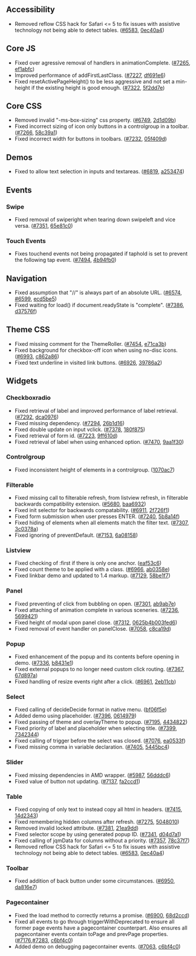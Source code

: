<script>{
	"title": "jQuery Mobile 1.4.3 Changelog"
}</script>

## Accessibility
* Removed reflow CSS hack for Safari <= 5 to fix issues with assistive technology not being able to detect tables. ([#6583](http://github.com/jquery/jquery-mobile/issues/6583), [0ec40a4](http://github.com/jquery/jquery-mobile/commit/0ec40a46bed51889ccf9c68c725eb2fd4b14ec4f))

## Core JS
* Fixed over agressive removal of handlers in animationComplete. ([#7265](http://github.com/jquery/jquery-mobile/issues/7265), [ef1abfc](http://github.com/jquery/jquery-mobile/commit/ef1abfc92f3ed9bc6e97d2426c302b4c45c5d067))
* Improved performance of addFirstLastClass. ([#7227](http://github.com/jquery/jquery-mobile/issues/7227), [df691e6](http://github.com/jquery/jquery-mobile/commit/df691e65fe2a83a4f31518edd6562ab80c349e33))
* Fixed resetActivePageHeight() to be less aggressive and not set a min-height if the existing height is good enough. ([#7322](http://github.com/jquery/jquery-mobile/issues/7322), [5f2dd7e](http://github.com/jquery/jquery-mobile/commit/5f2dd7ebfbe61abd218952ee2e658575149e0173))

## Core CSS
* Removed invalid "-ms-box-sizing" css property. ([#6749](http://github.com/jquery/jquery-mobile/issues/6749), [2d1d09b](http://github.com/jquery/jquery-mobile/commit/2d1d09bad42b1c6cde0fc933ba63b6f0f0210f64))
* Fixed incorrect sizing of icon only buttons in a controlgroup in a toolbar. ([#7266](http://github.com/jquery/jquery-mobile/issues/7266), [58c39a1](http://github.com/jquery/jquery-mobile/commit/58c39a1a32547ec8ec135d063c0f24a8d0ac9672))
* Fixed incorrect width for buttons in toolbars. ([#7232](http://github.com/jquery/jquery-mobile/issues/7232), [05f409d](http://github.com/jquery/jquery-mobile/commit/05f409dab318cfeea46e4f6134dcef846be34ad8))


## Demos
* Fixed to allow text selection in inputs and textareas. ([#6819](http://github.com/jquery/jquery-mobile/issues/6819), [a253474](http://github.com/jquery/jquery-mobile/commit/a25347492911e96dceb109e69e44c2e2856b3a28))

## Events

### Swipe
* Fixed removal of swiperight when tearing down swipeleft and vice versa. ([#7351](http://github.com/jquery/jquery-mobile/issues/7351), [65e81c0](http://github.com/jquery/jquery-mobile/commit/65e81c0de380afddec870e26001c1a08d0e399fd))

### Touch Events
* Fixes touchend events not being propagated if taphold is set to prevent the following tap event. ([#7494](http://github.com/jquery/jquery-mobile/issues/7494), [4b94fb0](http://github.com/jquery/jquery-mobile/commit/4b94fb0ab4d77b01592df3c679239065f4ddeb9d))

## Navigation
* Fixed assumption that "//" is always part of an absolute URL. ([#6574](http://github.com/jquery/jquery-mobile/issues/6574), [#6599](http://github.com/jquery/jquery-mobile/issues/6599), [ecd5be5](http://github.com/jquery/jquery-mobile/commit/ecd5be5ef0631776e4d2e8e1627f602f309a4062))
* Fixed waiting for load() if document.readyState is "complete". ([#7386](http://github.com/jquery/jquery-mobile/issues/7386), [d37576f](http://github.com/jquery/jquery-mobile/commit/d37576f42e18fb8d63c4c02d39a8eadd5443fa46))

## Theme CSS
* Fixed missing comment for the ThemeRoller. ([#7454](http://github.com/jquery/jquery-mobile/issues/7454), [e71ca3b](http://github.com/jquery/jquery-mobile/commit/e71ca3bfa42e59d813e3fcba676024295d902bcc))
* Fixed background for checkbox-off icon when using no-disc icons. ([#6993](http://github.com/jquery/jquery-mobile/issues/6993), [c862a86](http://github.com/jquery/jquery-mobile/commit/c862a8607fd324f8c0f847702f081d09dee8d788))
* Fixed text underline in visited link buttons. ([#6926](http://github.com/jquery/jquery-mobile/issues/6926), [39786a2](http://github.com/jquery/jquery-mobile/commit/39786a24f895ceb0aa5d30531bd1b0540269b15e))

## Widgets

### Checkboxradio
* Fixed retrieval of label and improved performance of label retrieval. ([#7292](http://github.com/jquery/jquery-mobile/issues/7292), [dca0976](http://github.com/jquery/jquery-mobile/commit/dca0976c0c7336b9567afb51ef00ffe995235edd))
* Fixed missing dependency. ([#7294](http://github.com/jquery/jquery-mobile/issues/7294), [26b1d16](http://github.com/jquery/jquery-mobile/commit/26b1d1636aeda7c731d85b6e86df8ebb20d230b8))
* Fixed double update on input vclick. ([#7378](http://github.com/jquery/jquery-mobile/issues/7378), [180f875](http://github.com/jquery/jquery-mobile/commit/180f8755bb1fe85c8c7a1a926fe792db45b03f29))
* Fixed retrieval of form id. ([#7223](http://github.com/jquery/jquery-mobile/issues/7223), [9ff610d](http://github.com/jquery/jquery-mobile/commit/9ff610de479097c85ec7289e67fc656e5581d817))
* Fixed retrieval of label when using enhanced option. ([#7470](http://github.com/jquery/jquery-mobile/issues/7470), [9aa1f30](http://github.com/jquery/jquery-mobile/commit/9aa1f30f4df50df79461d864b613461e4cc1aa0b))

### Controlgroup
* Fixed inconsistent height of elements in a controlgroup. ([1070ac7](http://github.com/jquery/jquery-mobile/commit/1070ac73b6b306edb74914b11b6fbaaf6eb72117))

### Filterable
* Fixed missing call to filterable refresh, from listview refresh, in filterable backwards compatibility extension. ([#5680](http://github.com/jquery/jquery-mobile/issues/5680), [baa6932](http://github.com/jquery/jquery-mobile/commit/baa69320d32fdaf79cbb600732af8598d43a7bf3))
* Fixed init selector for backwards compatability. ([#6911](http://github.com/jquery/jquery-mobile/issues/6911), [2f726f1](http://github.com/jquery/jquery-mobile/commit/2f726f1ae6109d41907a060e0aeacadc41a206c0))
* Fixed form submission when user presses ENTER. ([#7240](http://github.com/jquery/jquery-mobile/issues/7240), [5b8a14f](http://github.com/jquery/jquery-mobile/commit/5b8a14f4b1ea2021ab569c9696f35c9d0e5c7f27))
* Fixed hiding of elements when all elements match the filter text. ([#7307](http://github.com/jquery/jquery-mobile/issues/7307), [3c0378a](http://github.com/jquery/jquery-mobile/commit/3c0378ab0195a48ab7a60f5798736da45a699f06))
* Fixed ignoring of preventDefault. ([#7153](http://github.com/jquery/jquery-mobile/issues/7153), [6a08158](http://github.com/jquery/jquery-mobile/commit/6a08158e11ecf337b7bf9213b79f6d3c5308be85))

### Listview
* Fixed checking of :first if there is only one anchor. ([eaf53c6](http://github.com/jquery/jquery-mobile/commit/eaf53c68ba5edea6b75aa40755ce5ed80fa205b4))
* Fixed count theme to be applied with a class. ([#6966](http://github.com/jquery/jquery-mobile/issues/6966), [ab0358e](http://github.com/jquery/jquery-mobile/commit/ab0358e5163ea7a427d095cef8b8d89364732a79))
* Fixed linkbar demo and updated to 1.4 markup. ([#7129](http://github.com/jquery/jquery-mobile/issues/7129), [58be1f7](http://github.com/jquery/jquery-mobile/commit/58be1f774f99650f36e02bb2bd5804551c1d2ae2))

### Panel
* Fixed preventing of click from bubbling on open. ([#7301](http://github.com/jquery/jquery-mobile/issues/7301), [ab9ab7e](http://github.com/jquery/jquery-mobile/commit/ab9ab7eafe4a009e50070f50d57ac4e11953834d))
* Fixed attaching of animation complete in various sceneries. ([#7236](http://github.com/jquery/jquery-mobile/issues/7236), [5699421](http://github.com/jquery/jquery-mobile/commit/5699421d15461f96392a51ba63e92c9045d4ef4e))
* Fixed height of modal upon panel close. ([#7312](http://github.com/jquery/jquery-mobile/issues/7312), [0625b4b](http://github.com/jquery/jquery-mobile/commit/0625b4bced428f803401d2048081ef03d2b09fdf)[003fed6](http://github.com/jquery/jquery-mobile/commit/003fed69aa2754e05455dabeeff908a44b9345cb))
* Fixed removal of event handler on panelClose. ([#7058](http://github.com/jquery/jquery-mobile/issues/7058), [c8ca19d](http://github.com/jquery/jquery-mobile/commit/c8ca19dad8c1b2e36fca7ffb2a956286bedd7ed1))

### Popup
* Fixed enhancement of the popup and its contents before opening in demo. ([#7336](http://github.com/jquery/jquery-mobile/issues/7336), [b8431e1](http://github.com/jquery/jquery-mobile/commit/b8431e190ae40968ed55b3cc5b8bf2cf274937a9))
* Fixed external popups to no longer need custom click routing. ([#7367](http://github.com/jquery/jquery-mobile/issues/7367), [67d897a](http://github.com/jquery/jquery-mobile/commit/67d897a8494a8fdd34df72d5be736b81ce1eab64))
* Fixed handling of resize events right after a click. ([#6961](http://github.com/jquery/jquery-mobile/issues/6961), [2eb11cb](http://github.com/jquery/jquery-mobile/commit/2eb11cb21f8b730f1415b40e7af45df43d12c729))

### Select
* Fixed calling of decideDecide format in native menu. ([bf06f5e](http://github.com/jquery/jquery-mobile/commit/bf06f5ec91e575d73ad727427accfe20fff456a8))
* Added demo using placeholder. ([#7396](http://github.com/jquery/jquery-mobile/issues/7396), [0614979](http://github.com/jquery/jquery-mobile/commit/0614979f259dd071fa8c5889be3c308cc0013863))
* Fixed passing of theme and overlayTheme to popup. ([#7195](http://github.com/jquery/jquery-mobile/issues/7195), [4434822](http://github.com/jquery/jquery-mobile/commit/4434822486adb5e28e44f59e44daa8b42f3501d1))
* Fixed priority of label and placeholder when selecting title. ([#7399](http://github.com/jquery/jquery-mobile/issues/7399), [7342344](http://github.com/jquery/jquery-mobile/commit/7342344ed2db611a921c8da14f89225082f5eb49))
* Fixed calling of trigger before the select was closed. ([#7076](http://github.com/jquery/jquery-mobile/issues/7076), [ea0533f](http://github.com/jquery/jquery-mobile/commit/ea0533ff0d955bc5f1a05a9c519214fab11dac13))
* Fixed missing comma in variable declaration.  ([#7405](http://github.com/jquery/jquery-mobile/issues/7405), [5445bc4](http://github.com/jquery/jquery-mobile/commit/5445bc44d4043c87aaa990a3996d055184d16d0d))

### Slider
* Fixed missing dependencies in AMD wrapper. ([#5987](http://github.com/jquery/jquery-mobile/issues/5987), [56dddc6](http://github.com/jquery/jquery-mobile/commit/56dddc68cb9424649f55a733af201692917b1fe7))
* Fixed value of button not updating. ([#7137](http://github.com/jquery/jquery-mobile/issues/7137), [fa2ccd1](http://github.com/jquery/jquery-mobile/commit/fa2ccd1e46c71179d6f1c7104c29ef90d7ceb2e0))

### Table
* Fixed copying of only text to instead copy all html in headers. ([#7415](http://github.com/jquery/jquery-mobile/issues/7415), [14d2343](http://github.com/jquery/jquery-mobile/commit/14d23435b5a64c438883a1ff07c00e52b01224ac))
* Fixed remembering hidden columns after refresh. ([#7275](http://github.com/jquery/jquery-mobile/issues/7275), [5048010](http://github.com/jquery/jquery-mobile/commit/5048010b1402d7787f8e9f0d940046ac349972ea))
* Removed invalid locked attribute. ([#7381](http://github.com/jquery/jquery-mobile/issues/7381), [21ea9dd](http://github.com/jquery/jquery-mobile/commit/21ea9dd1d2a849e88dc1061d78ac083803627a90))
* Fixed selector scope by using generated popup ID. ([#7341](http://github.com/jquery/jquery-mobile/issues/7341), [d04d7a1](http://github.com/jquery/jquery-mobile/commit/d04d7a16b87e360f5960d5bc59476f8da26d3826))
* Fixed calling of jqmData for columns without a priority. ([#7357](http://github.com/jquery/jquery-mobile/issues/7357), [78c37f7](http://github.com/jquery/jquery-mobile/commit/78c37f70757350307326ecc934657d236b70c4bc))
* Removed reflow CSS hack for Safari <= 5 to fix issues with assistive technology not being able to detect tables. ([#6583](http://github.com/jquery/jquery-mobile/issues/6583), [0ec40a4](http://github.com/jquery/jquery-mobile/commit/0ec40a46bed51889ccf9c68c725eb2fd4b14ec4f))

### Toolbar
* Fixed addition of back button under some circumstances. ([#6950](http://github.com/jquery/jquery-mobile/issues/6950), [da816e7](http://github.com/jquery/jquery-mobile/commit/da816e7df530c9b6018a8d0444495b4d7f3d9793))

### Pagecontainer
* Fixed the load method to correctly returns a promise. ([#6900](http://github.com/jquery/jquery-mobile/issues/6900), [68d2ccd](http://github.com/jquery/jquery-mobile/commit/68d2ccd3c8c05f99fd2a82553a772feb2dd19168))
* Fixed all events to go through triggerWithDeprecated to ensure all former page events have a pagecontainer counterpart. Also ensures all pagecontainer events contain toPage and prevPage properties. ([#7176](http://github.com/jquery/jquery-mobile/issues/7176),[#7283](http://github.com/jquery/jquery-mobile/issues/7283), [c6bf4c0](http://github.com/jquery/jquery-mobile/commit/534e9fe911874eb6eeb643058b583da40c6bf4c0))
* Added demo on debugging pagecontainer events. ([#7063](http://github.com/jquery/jquery-mobile/issues/7063), [c6bf4c0](http://github.com/jquery/jquery-mobile/commit/534e9fe911874eb6eeb643058b583da40c6bf4c0))
